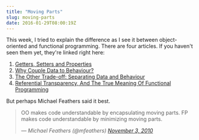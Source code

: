 ```yaml
---
title: "Moving Parts"
slug: moving-parts
date: 2016-01-29T08:00:19Z
---
```


This week, I tried to explain the difference as I see it between object-oriented and functional programming. There are four articles. If you haven't seen them yet, they're linked right here:

<!--more-->

  1. [Getters, Setters and Properties][]
  2. [Why Couple Data to Behaviour?][]
  3. [The Other Trade-off: Separating Data and Behaviour][]
  4. [Referential Transparency, And The True Meaning Of Functional Programming][]

[Getters, Setters and Properties]: http://monospacedmonologues.com/post/138009972532/getters-setters-and-properties
[Why Couple Data to Behaviour?]: http://monospacedmonologues.com/post/138076164433/why-couple-data-to-behaviour
[The Other Trade-off: Separating Data and Behaviour]: http://monospacedmonologues.com/post/138140507048/the-other-trade-off-separating-data-and-behaviour
[Referential Transparency, And The True Meaning Of Functional Programming]: http://monospacedmonologues.com/post/138204666541/referential-transparency-and-the-true-meaning-of

But perhaps Michael Feathers said it best.

> OO makes code understandable by encapsulating moving parts. FP makes code understandable by minimizing moving parts.
>
> <cite>&mdash; Michael Feathers (@mfeathers) <a href="https://twitter.com/mfeathers/status/29581296216">November 3, 2010</a></cite>
